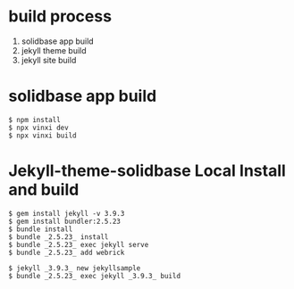 
# build process

1. solidbase app build
2. jekyll theme build
3. jekyll site build

# solidbase app build

```
$ npm install
$ npx vinxi dev
$ npx vinxi build

```

# Jekyll-theme-solidbase Local Install and build


```
$ gem install jekyll -v 3.9.3
$ gem install bundler:2.5.23
$ bundle install
$ bundle _2.5.23_ install
$ bundle _2.5.23_ exec jekyll serve
$ bundle _2.5.23_ add webrick
```

```
$ jekyll _3.9.3_ new jekyllsample
$ bundle _2.5.23_ exec jekyll _3.9.3_ build
```

